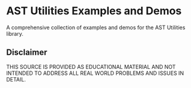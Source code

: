 # AST Utilities Examples and Demos
A comprehensive collection of examples and demos for the AST Utilities library.

## Disclaimer

THIS SOURCE IS PROVIDED AS EDUCATIONAL MATERIAL AND NOT INTENDED TO ADDRESS ALL REAL WORLD PROBLEMS AND ISSUES IN DETAIL.
